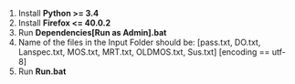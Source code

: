 1. Install **Python >= 3.4**
2. Install **Firefox <= 40.0.2**
3. Run **Dependencies[Run as Admin].bat**
4. Name of the files in the Input Folder should be:
   [pass.txt, DO.txt, Lanspec.txt, MOS.txt, MRT.txt, OLDMOS.txt, Sus.txt]
   [encoding == utf-8]
5. Run **Run.bat**